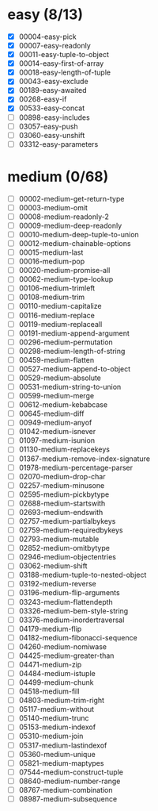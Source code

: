 # easy (8/13)
- [x] 00004-easy-pick
- [x] 00007-easy-readonly
- [x] 00011-easy-tuple-to-object
- [x] 00014-easy-first-of-array
- [x] 00018-easy-length-of-tuple
- [x] 00043-easy-exclude
- [x] 00189-easy-awaited
- [x] 00268-easy-if
- [x] 00533-easy-concat
- [ ] 00898-easy-includes
- [ ] 03057-easy-push
- [ ] 03060-easy-unshift
- [ ] 03312-easy-parameters  

# medium (0/68)
- [ ] 00002-medium-get-return-type
- [ ] 00003-medium-omit
- [ ] 00008-medium-readonly-2
- [ ] 00009-medium-deep-readonly
- [ ] 00010-medium-deep-tuple-to-union
- [ ] 00012-medium-chainable-options
- [ ] 00015-medium-last
- [ ] 00016-medium-pop
- [ ] 00020-medium-promise-all
- [ ] 00062-medium-type-lookup
- [ ] 00106-medium-trimleft
- [ ] 00108-medium-trim
- [ ] 00110-medium-capitalize
- [ ] 00116-medium-replace
- [ ] 00119-medium-replaceall
- [ ] 00191-medium-append-argument
- [ ] 00296-medium-permutation
- [ ] 00298-medium-length-of-string
- [ ] 00459-medium-flatten
- [ ] 00527-medium-append-to-object
- [ ] 00529-medium-absolute
- [ ] 00531-medium-string-to-union
- [ ] 00599-medium-merge
- [ ] 00612-medium-kebabcase
- [ ] 00645-medium-diff
- [ ] 00949-medium-anyof
- [ ] 01042-medium-isnever
- [ ] 01097-medium-isunion
- [ ] 01130-medium-replacekeys
- [ ] 01367-medium-remove-index-signature
- [ ] 01978-medium-percentage-parser
- [ ] 02070-medium-drop-char
- [ ] 02257-medium-minusone
- [ ] 02595-medium-pickbytype
- [ ] 02688-medium-startswith
- [ ] 02693-medium-endswith
- [ ] 02757-medium-partialbykeys
- [ ] 02759-medium-requiredbykeys
- [ ] 02793-medium-mutable
- [ ] 02852-medium-omitbytype
- [ ] 02946-medium-objectentries
- [ ] 03062-medium-shift
- [ ] 03188-medium-tuple-to-nested-object
- [ ] 03192-medium-reverse
- [ ] 03196-medium-flip-arguments
- [ ] 03243-medium-flattendepth
- [ ] 03326-medium-bem-style-string
- [ ] 03376-medium-inordertraversal
- [ ] 04179-medium-flip
- [ ] 04182-medium-fibonacci-sequence
- [ ] 04260-medium-nomiwase
- [ ] 04425-medium-greater-than
- [ ] 04471-medium-zip
- [ ] 04484-medium-istuple
- [ ] 04499-medium-chunk
- [ ] 04518-medium-fill
- [ ] 04803-medium-trim-right
- [ ] 05117-medium-without
- [ ] 05140-medium-trunc
- [ ] 05153-medium-indexof
- [ ] 05310-medium-join
- [ ] 05317-medium-lastindexof
- [ ] 05360-medium-unique
- [ ] 05821-medium-maptypes
- [ ] 07544-medium-construct-tuple
- [ ] 08640-medium-number-range
- [ ] 08767-medium-combination
- [ ] 08987-medium-subsequence
